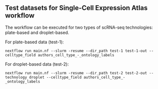 ## Test datasets for Single-Cell Expression Atlas workflow

The workflow can be executed for two types of scRNA-seq technologies: plate-based and droplet-based.

For plate-based data (test-1):

```
nextflow run main.nf --slurm -resume --dir_path test-1 test-1-out --celltype_field authors_cell_type_-_ontology_labels
```

For droplet-based data (test-2):

```
nextflow run main.nf --slurm -resume --dir_path test-2 test-2-out --technology droplet --celltype_field authors_cell_type_-_ontology_labels
```

